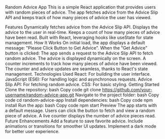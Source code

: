 Random Advice App
This is a simple React application that provides users with random pieces of advice. The app fetches advice from the Advice Slip API and keeps track of how many pieces of advice the user has viewed.

Features
Dynamically fetches advice from the Advice Slip API.
Displays the advice to the user in real-time.
Keeps a count of how many pieces of advice have been read.
Built with React, leveraging hooks like useState for state management.
How It Works
On initial load, the app displays a default message: "Please Click Button to Get Advice".
When the "Get Advice" button is clicked:
The app sends a request to the Advice Slip API to fetch random advice.
The advice is displayed dynamically on the screen.
A counter increments to track how many pieces of advice have been viewed.
The counter and advice updates are seamless, thanks to React's state management.
Technologies Used
React: For building the user interface.
JavaScript (ES6): For handling logic and asynchronous requests.
Advice Slip API: For fetching random advice.
CSS: For basic styling.
Getting Started
Clone the repository:
bash
Copy code
git clone https://github.com/your-username/random-advice-app.git
Navigate to the project folder:
bash
Copy code
cd random-advice-app
Install dependencies:
bash
Copy code
npm install
Run the app:
bash
Copy code
npm start
Preview
The app starts with a default message.
Users can click the button to fetch and view a random piece of advice.
A live counter displays the number of advice pieces read.
Future Enhancements
Add a feature to save favorite advice.
Include animations or transitions for smoother UI updates.
Implement a dark mode for better user experience.
